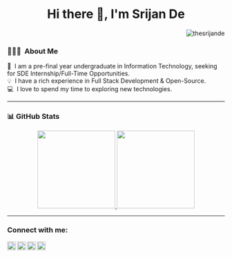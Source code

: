 <h1 align="center">Hi there 👋, I'm Srijan De</h1>
<p align="right"> <img src="https://komarev.com/ghpvc/?username=thesrijande" alt="thesrijande" /> </p>




### 👨🏻‍💻 &nbsp;About Me

🔭 &nbsp;I am a pre-final year undergraduate in Information Technology, seeking for SDE Internship/Full-Time Opportunities.\
💡 &nbsp;I have a rich experience in Full Stack Development & Open-Source.\
💻 &nbsp;I love to spend my time to exploring new technologies.
<hr>





### 📊 GitHub Stats

<p align="center">
  <a href="https://github.com/thesrijande">
    <img height="180em" src="https://github-readme-stats.vercel.app/api?username=thesrijande&count_private=true&show_icons=true&theme=onedark&include_all_commits=true"/>
    <img height="180em" src="https://github-readme-streak-stats.herokuapp.com/?user=thesrijande&count_private=true&show_icons=true&theme=onedark&include_all_commits=true"/>
  </a>
</p>
 <hr>
 
 
### Connect with me:
<div align="center>


  <a href="https://linkedin.com/in/thesrijande">
   <img align="left" width="20px" src="https://www.flaticon.com/svg/vstatic/svg/174/174857.svg?token=exp=1620717558~hmac=d5adc545fb0b3ce17fb55c3985ab3969" />
  </a>
  

[<img align="left" width="20px" src="https://www.flaticon.com/svg/vstatic/svg/733/733579.svg?token=exp=1620717597~hmac=304c5ae92192b44418805ac597f0f9b8" />](https://twitter.com/TheSrijanDe)

[<img align="left" width="20px" src="https://www.flaticon.com/svg/vstatic/svg/733/733547.svg?token=exp=1620717635~hmac=d9746d932596c50920ce76703a8b7dfb"/>](https://www.facebook.com/thesrijande)

[<img align="left" width="20px" src="https://www.flaticon.com/svg/vstatic/svg/174/174855.svg?token=exp=1620717659~hmac=d6edff89aa5d54172bd9b84da72b076b" />](https://instagram.com/thesrijande)

</div>
